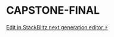 # CAPSTONE-FINAL

[Edit in StackBlitz next generation editor ⚡️](https://stackblitz.com/~/github.com/DivyanshuSingh2025/CAPSTONE-FINAL)